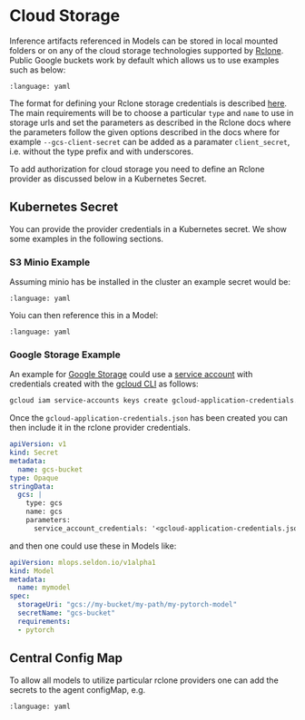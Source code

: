 # Cloud Storage

Inference artifacts referenced in Models can be stored in local mounted folders or on any of the cloud storage technologies supported by [Rclone](https://rclone.org/). Public Google buckets work by default which allows us to use examples such as below:

```{literalinclude} ../../../../../samples/models/sklearn-iris-gs.yaml 
:language: yaml
```

The format for defining your Rclone storage credentials is described [here](https://rclone.org/rc/#config-create). The main requirements will be to choose a particular `type` and `name` to use in storage urls and set the parameters as described in the Rclone docs where the parameters follow the given options described in the docs where for example `--gcs-client-secret` can be added as a paramater `client_secret`, i.e. without the type prefix and with underscores.

To add authorization for cloud storage you need to define an Rclone provider as discussed below in a Kubernetes Secret.

## Kubernetes Secret

You can provide the provider credentials in a Kubernetes secret. We show some examples in the following sections.

### S3 Minio Example

Assuming minio has be installed in the cluster an example secret would be:

```{literalinclude} ../../../../../samples/auth/minio-secret.yaml
:language: yaml
```

Yoiu can then reference this in a Model:

```{literalinclude} ../../../../../samples/models/sklearn-iris-minio.yaml
:language: yaml
```

### Google Storage Example

An example for [Google Storage](https://rclone.org/googlecloudstorage/) could use a [service account](https://cloud.google.com/iam/docs/service-accounts) with credentials created with the [gcloud CLI](https://cloud.google.com/sdk/gcloud/reference/iam/service-accounts/keys/create) as follows:

```bash
gcloud iam service-accounts keys create gcloud-application-credentials.json --iam-account [SA-NAME]@[PROJECT-ID].iam.gserviceaccount.com
```

Once the `gcloud-application-credentials.json` has been created you can then include it in the rclone provider credentials.

```yaml
apiVersion: v1
kind: Secret
metadata:
  name: gcs-bucket
type: Opaque
stringData:
  gcs: |
    type: gcs
    name: gcs
    parameters:
      service_account_credentials: '<gcloud-application-credentials.json>'
```

and then one could use these in Models like:

```yaml
apiVersion: mlops.seldon.io/v1alpha1
kind: Model
metadata:
  name: mymodel
spec:
  storageUri: "gcs://my-bucket/my-path/my-pytorch-model"
  secretName: "gcs-bucket"
  requirements:
  - pytorch
```

## Central Config Map

To allow all models to utilize particular rclone providers one can add the secrets to the agent configMap, e.g.

```{literalinclude} ../../../../../samples/auth/agent.yaml
:language: yaml
```



